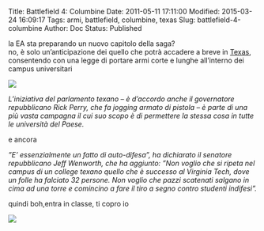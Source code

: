 Title: Battlefield 4: Columbine
Date: 2011-05-11 17:11:00
Modified: 2015-03-24 16:09:17
Tags: armi, battlefield, columbine, texas
Slug: battlefield-4-columbine
Author: Doc
Status: Published

la EA sta preparando un nuovo capitolo della saga?  
no, è solo un’anticipazione dei quello che potrà accadere a breve in
[Texas](http://www.blitzquotidiano.it/cronaca-mondo/texas-armi-usa-campus-parlamento-757933/),
consentendo con una legge di portare armi corte e lunghe all’interno dei
campus universitari

[![](http://www.blitzquotidiano.it/wp/wp/wp-content/uploads/2011/02/gun.jpg)](http://www.blitzquotidiano.it/wp/wp/wp-content/uploads/2011/02/gun.jpg)

<span style="font-style:italic">L’iniziativa del parlamento texano – è
d’accordo anche il governatore repubblicano Rick Perry, che fa jogging
armato di pistola – è parte di una più vasta campagna il cui suo scopo è
di permettere la stessa cosa in tutte le università del Paese.</span>

e ancora

<span style="font-style:italic">”E’ essenzialmente un fatto di
auto-difesa”, ha dichiarato il senatore repubblicano Jeff Wenworth, che
ha aggiunto: ”Non voglio che si ripeta nel campus di un college texano
quello che è successo al Virginia Tech, dove un folle ha falciato 32
persone. Non voglio che pazzi scatenati salgano in cima ad una torre e
comincino a fare il tiro a segno contro studenti indifesi”.</span>

quindi boh,entra in classe, ti copro io

[![](http://img.listal.com/image/1062061/600full-saving-private-ryan-screenshot.jpg)](http://img.listal.com/image/1062061/600full-saving-private-ryan-screenshot.jpg)
